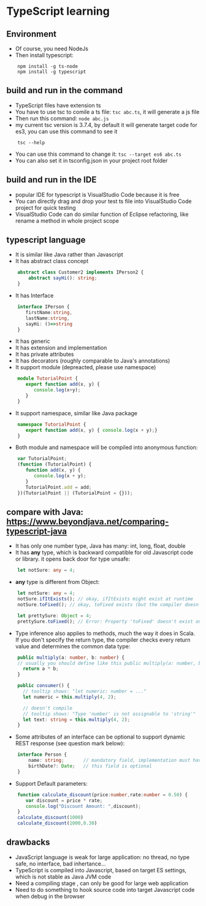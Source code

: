 # TypeScript learning

## Environment

- Of course, you need NodeJs
- Then install typescript:
```shell
    npm install -g ts-node
    npm install -g typescript
```

## build and run in the command

- TypeScript files have extension ts
- You have to use tsc to comile  a ts file: `tsc abc.ts`, it will generate a js file
- Then run this command: `node abc.js`
- my current tsc version is 3.7.4, by default it will generate target code for es3, you can use this command to see it
```shell
	tsc --help
```
- You can use this command to change it: `tsc --target es6 abc.ts`
- You can also set it in tsconfig.json in your project root folder

## build and run in the IDE

- popular IDE for typescript is VisualStudio Code because it is free
- You can directly drag and drop your test ts file into VisualStudio Code project for quick testing
- VisualStudio Code can do similar function of Eclipse refactoring, like rename a method in whole project scope

## typescript language 
+ It is similar like Java rather than Javascript
+ It has abstract class concept
```typescript
	abstract class Customer2 implements IPerson2 {   
		abstract sayHi(): string;
	}
```
+ It has Interface
```typescript
	interface IPerson { 
	   firstName:string, 
	   lastName:string, 
	   sayHi: ()=>string 
	} 
```	
+ It has generic
+ It has extension and implementation
+ It has private attributes
+ It has decorators (roughly comparable to Java's annotations)
+ It support module (depreacted, please use namespace)
```typescript
	module TutorialPoint { 
	   export function add(x, y) {  
	      console.log(x+y); 
	   } 
	}
```
+ It support namespace, similar like Java package
```typescript
	namespace TutorialPoint { 
	   export function add(x, y) { console.log(x + y);} 
	}
```
+ Both module and namespace will be compiled into anonymous function:
```typescript
	var TutorialPoint; 
	(function (TutorialPoint) { 
	   function add(x, y) { 
	      console.log(x + y); 
	   } 
	   TutorialPoint.add = add; 
	})(TutorialPoint || (TutorialPoint = {}));
```

## compare with Java:  https://www.beyondjava.net/comparing-typescript-java
+ It has only one number type, Java has many: int, long, float, double
+ It has **any** type, which is backward compatible for old Javascript code or library. it opens back door for type unsafe:
```typescript
	let notSure: any = 4;
```
+ **any** type is different from Object:
```typescript
	let notSure: any = 4;
	notSure.ifItExists(); // okay, ifItExists might exist at runtime
	notSure.toFixed(); // okay, toFixed exists (but the compiler doesn't check)

	let prettySure: Object = 4;
	prettySure.toFixed(); // Error: Property 'toFixed' doesn't exist on type 'Object'.
```

+ Type inference also applies to methods, much the way it does in Scala. 
If you don't specify the return type, the compiler checks every return value and determines the common data type:
```typescript
	public multiply(a: number, b: number) {  
	// usually you should define like this public multiply(a: number, b: number): number {
	  return a * b;
	}

	public consumer() {
	  // tooltip shows: "let numeric: number = ..."
	  let numeric = this.multiply(4, 2);

	  // doesn't compile
	  // tooltip shows: "Type 'number' is not assignable to 'string'"
	  let text: string = this.multiply(4, 2);
	}
```
+ Some attributes of an interface can be optional to support dynamic REST response (see question mark below):
```typescript
	interface Person {		
		name: string;       // mandatory field, implementation must have it
		birthDate?: Date;   // this field is optional
	}
```
+ Support Default parameters:
```typescript
	function calculate_discount(price:number,rate:number = 0.50) { 
	   var discount = price * rate; 
	   console.log("Discount Amount: ",discount); 
	} 
	calculate_discount(1000) 
	calculate_discount(1000,0.30)
```


## drawbacks
+ JavaScript language is weak for large application: no thread, no type safe, no interface, bad inhertance...
+ TypeScript is compiled into Javascript, based on target ES settings, which is not stable as Java JVM code
+ Need a compiling stage , can only be good for large web application
+ Need to do something to hook source code into target Javascript code when debug in the browser


